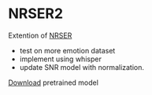 # NRSER2

Extention of [NRSER](https://github.com/yuwchen/NRSER)

- test on more emotion dataset
- implement using whisper
- update SNR model with normalization.

[Download](https://drive.google.com/drive/folders/1cBo7ZOAGPbqZUcsZuGuJflCELpFEirM9?usp=sharing) pretrained model
